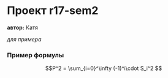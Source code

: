 # Проект r17-sem2

  **автор:** Катя
 
  *для примера*
### Пример формулы

$$P^2 = \sum_{i=0}^\infty (-1)^i\cdot S_i^2 $$
